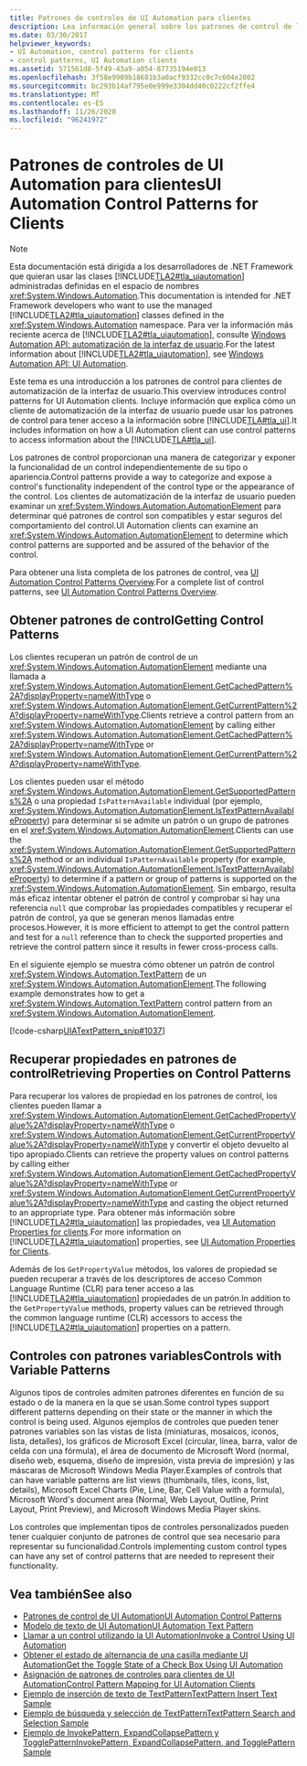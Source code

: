 ```yaml
---
title: Patrones de controles de UI Automation para clientes
description: Lea información general sobre los patrones de control de los clientes de automatización de la interfaz de usuario. Use los patrones de control para tener acceso a la información sobre la interfaz de usuario (UI).
ms.date: 03/30/2017
helpviewer_keywords:
- UI Automation, control patterns for clients
- control patterns, UI Automation clients
ms.assetid: 571561d8-5f49-43a9-a054-87735194e013
ms.openlocfilehash: 3f58e9909b18681b3a0acf9332cc0c7c604e2002
ms.sourcegitcommit: bc293b14af795e0e999e3304dd40c0222cf2ffe4
ms.translationtype: MT
ms.contentlocale: es-ES
ms.lasthandoff: 11/26/2020
ms.locfileid: "96241972"
---
```

# <a name="ui-automation-control-patterns-for-clients"></a><span data-ttu-id="7eb74-104">Patrones de controles de UI Automation para clientes</span><span class="sxs-lookup"><span data-stu-id="7eb74-104">UI Automation Control Patterns for Clients</span></span>

> [!NOTE]
> <span data-ttu-id="7eb74-105">Esta documentación está dirigida a los desarrolladores de .NET Framework que quieran usar las clases [!INCLUDE[TLA2#tla_uiautomation](../../../includes/tla2sharptla-uiautomation-md.md)] administradas definidas en el espacio de nombres <xref:System.Windows.Automation>.</span><span class="sxs-lookup"><span data-stu-id="7eb74-105">This documentation is intended for .NET Framework developers who want to use the managed [!INCLUDE[TLA2#tla_uiautomation](../../../includes/tla2sharptla-uiautomation-md.md)] classes defined in the <xref:System.Windows.Automation> namespace.</span></span> <span data-ttu-id="7eb74-106">Para ver la información más reciente acerca de [!INCLUDE[TLA2#tla_uiautomation](../../../includes/tla2sharptla-uiautomation-md.md)], consulte [Windows Automation API: automatización de la interfaz de usuario](/windows/win32/winauto/entry-uiauto-win32).</span><span class="sxs-lookup"><span data-stu-id="7eb74-106">For the latest information about [!INCLUDE[TLA2#tla_uiautomation](../../../includes/tla2sharptla-uiautomation-md.md)], see [Windows Automation API: UI Automation](/windows/win32/winauto/entry-uiauto-win32).</span></span>  
  
 <span data-ttu-id="7eb74-107">Este tema es una introducción a los patrones de control para clientes de automatización de la interfaz de usuario.</span><span class="sxs-lookup"><span data-stu-id="7eb74-107">This overview introduces control patterns for UI Automation clients.</span></span> <span data-ttu-id="7eb74-108">Incluye información que explica cómo un cliente de automatización de la interfaz de usuario puede usar los patrones de control para tener acceso a la información sobre [!INCLUDE[TLA#tla_ui](../../../includes/tlasharptla-ui-md.md)].</span><span class="sxs-lookup"><span data-stu-id="7eb74-108">It includes information on how a UI Automation client can use control patterns to access information about the [!INCLUDE[TLA#tla_ui](../../../includes/tlasharptla-ui-md.md)].</span></span>  
  
 <span data-ttu-id="7eb74-109">Los patrones de control proporcionan una manera de categorizar y exponer la funcionalidad de un control independientemente de su tipo o apariencia.</span><span class="sxs-lookup"><span data-stu-id="7eb74-109">Control patterns provide a way to categorize and expose a control's functionality independent of the control type or the appearance of the control.</span></span> <span data-ttu-id="7eb74-110">Los clientes de automatización de la interfaz de usuario pueden examinar un <xref:System.Windows.Automation.AutomationElement> para determinar qué patrones de control son compatibles y estar seguros del comportamiento del control.</span><span class="sxs-lookup"><span data-stu-id="7eb74-110">UI Automation clients can examine an <xref:System.Windows.Automation.AutomationElement> to determine which control patterns are supported and be assured of the behavior of the control.</span></span>  
  
 <span data-ttu-id="7eb74-111">Para obtener una lista completa de los patrones de control, vea [UI Automation Control Patterns Overview](ui-automation-control-patterns-overview.md).</span><span class="sxs-lookup"><span data-stu-id="7eb74-111">For a complete list of control patterns, see [UI Automation Control Patterns Overview](ui-automation-control-patterns-overview.md).</span></span>  
  
<a name="uiautomation_getting_control_patterns"></a>

## <a name="getting-control-patterns"></a><span data-ttu-id="7eb74-112">Obtener patrones de control</span><span class="sxs-lookup"><span data-stu-id="7eb74-112">Getting Control Patterns</span></span>  

 <span data-ttu-id="7eb74-113">Los clientes recuperan un patrón de control de un <xref:System.Windows.Automation.AutomationElement> mediante una llamada a <xref:System.Windows.Automation.AutomationElement.GetCachedPattern%2A?displayProperty=nameWithType> o <xref:System.Windows.Automation.AutomationElement.GetCurrentPattern%2A?displayProperty=nameWithType>.</span><span class="sxs-lookup"><span data-stu-id="7eb74-113">Clients retrieve a control pattern from an <xref:System.Windows.Automation.AutomationElement> by calling either <xref:System.Windows.Automation.AutomationElement.GetCachedPattern%2A?displayProperty=nameWithType> or <xref:System.Windows.Automation.AutomationElement.GetCurrentPattern%2A?displayProperty=nameWithType>.</span></span>  
  
 <span data-ttu-id="7eb74-114">Los clientes pueden usar el método <xref:System.Windows.Automation.AutomationElement.GetSupportedPatterns%2A> o una propiedad `IsPatternAvailable` individual (por ejemplo, <xref:System.Windows.Automation.AutomationElement.IsTextPatternAvailableProperty>) para determinar si se admite un patrón o un grupo de patrones en el <xref:System.Windows.Automation.AutomationElement>.</span><span class="sxs-lookup"><span data-stu-id="7eb74-114">Clients can use the <xref:System.Windows.Automation.AutomationElement.GetSupportedPatterns%2A> method or an individual `IsPatternAvailable` property (for example, <xref:System.Windows.Automation.AutomationElement.IsTextPatternAvailableProperty>) to determine if a pattern or group of patterns is supported on the <xref:System.Windows.Automation.AutomationElement>.</span></span> <span data-ttu-id="7eb74-115">Sin embargo, resulta más eficaz intentar obtener el patrón de control y comprobar si hay una referencia `null` que comprobar las propiedades compatibles y recuperar el patrón de control, ya que se generan menos llamadas entre procesos.</span><span class="sxs-lookup"><span data-stu-id="7eb74-115">However, it is more efficient to attempt to get the control pattern and test for a `null` reference than to check the supported properties and retrieve the control pattern since it results in fewer cross-process calls.</span></span>  
  
 <span data-ttu-id="7eb74-116">En el siguiente ejemplo se muestra cómo obtener un patrón de control <xref:System.Windows.Automation.TextPattern> de un <xref:System.Windows.Automation.AutomationElement>.</span><span class="sxs-lookup"><span data-stu-id="7eb74-116">The following example demonstrates how to get a <xref:System.Windows.Automation.TextPattern> control pattern from an <xref:System.Windows.Automation.AutomationElement>.</span></span>  
  
 [!code-csharp[UIATextPattern_snip#1037](../../../samples/snippets/csharp/VS_Snippets_Wpf/UIATextPattern_snip/CSharp/SearchWindow.cs#1037)]  
  
<a name="uiautomation_properties_on_control_patterns"></a>

## <a name="retrieving-properties-on-control-patterns"></a><span data-ttu-id="7eb74-117">Recuperar propiedades en patrones de control</span><span class="sxs-lookup"><span data-stu-id="7eb74-117">Retrieving Properties on Control Patterns</span></span>  

 <span data-ttu-id="7eb74-118">Para recuperar los valores de propiedad en los patrones de control, los clientes pueden llamar a <xref:System.Windows.Automation.AutomationElement.GetCachedPropertyValue%2A?displayProperty=nameWithType> o <xref:System.Windows.Automation.AutomationElement.GetCurrentPropertyValue%2A?displayProperty=nameWithType> y convertir el objeto devuelto al tipo apropiado.</span><span class="sxs-lookup"><span data-stu-id="7eb74-118">Clients can retrieve the property values on control patterns by calling either <xref:System.Windows.Automation.AutomationElement.GetCachedPropertyValue%2A?displayProperty=nameWithType> or <xref:System.Windows.Automation.AutomationElement.GetCurrentPropertyValue%2A?displayProperty=nameWithType> and casting the object returned to an appropriate type.</span></span> <span data-ttu-id="7eb74-119">Para obtener más información sobre [!INCLUDE[TLA2#tla_uiautomation](../../../includes/tla2sharptla-uiautomation-md.md)] las propiedades, vea [UI Automation Properties for clients](ui-automation-properties-for-clients.md).</span><span class="sxs-lookup"><span data-stu-id="7eb74-119">For more information on [!INCLUDE[TLA2#tla_uiautomation](../../../includes/tla2sharptla-uiautomation-md.md)] properties, see [UI Automation Properties for Clients](ui-automation-properties-for-clients.md).</span></span>  
  
 <span data-ttu-id="7eb74-120">Además de los `GetPropertyValue` métodos, los valores de propiedad se pueden recuperar a través de los descriptores de acceso Common Language Runtime (CLR) para tener acceso a las [!INCLUDE[TLA2#tla_uiautomation](../../../includes/tla2sharptla-uiautomation-md.md)] propiedades de un patrón.</span><span class="sxs-lookup"><span data-stu-id="7eb74-120">In addition to the `GetPropertyValue` methods, property values can be retrieved through the common language runtime (CLR) accessors to access the [!INCLUDE[TLA2#tla_uiautomation](../../../includes/tla2sharptla-uiautomation-md.md)] properties on a pattern.</span></span>  
  
<a name="uiautomation_with_variable_patterns"></a>

## <a name="controls-with-variable-patterns"></a><span data-ttu-id="7eb74-121">Controles con patrones variables</span><span class="sxs-lookup"><span data-stu-id="7eb74-121">Controls with Variable Patterns</span></span>  

 <span data-ttu-id="7eb74-122">Algunos tipos de controles admiten patrones diferentes en función de su estado o de la manera en la que se usan.</span><span class="sxs-lookup"><span data-stu-id="7eb74-122">Some control types support different patterns depending on their state or the manner in which the control is being used.</span></span> <span data-ttu-id="7eb74-123">Algunos ejemplos de controles que pueden tener patrones variables son las vistas de lista (miniaturas, mosaicos, iconos, lista, detalles), los gráficos de Microsoft Excel (circular, línea, barra, valor de celda con una fórmula), el área de documento de Microsoft Word (normal, diseño web, esquema, diseño de impresión, vista previa de impresión) y las máscaras de Microsoft Windows Media Player.</span><span class="sxs-lookup"><span data-stu-id="7eb74-123">Examples of controls that can have variable patterns are list views (thumbnails, tiles, icons, list, details), Microsoft Excel Charts (Pie, Line, Bar, Cell Value with a formula), Microsoft Word's document area (Normal, Web Layout, Outline, Print Layout, Print Preview), and Microsoft Windows Media Player skins.</span></span>  
  
 <span data-ttu-id="7eb74-124">Los controles que implementan tipos de controles personalizados pueden tener cualquier conjunto de patrones de control que sea necesario para representar su funcionalidad.</span><span class="sxs-lookup"><span data-stu-id="7eb74-124">Controls implementing custom control types can have any set of control patterns that are needed to represent their functionality.</span></span>  
  
## <a name="see-also"></a><span data-ttu-id="7eb74-125">Vea también</span><span class="sxs-lookup"><span data-stu-id="7eb74-125">See also</span></span>

- [<span data-ttu-id="7eb74-126">Patrones de control de UI Automation</span><span class="sxs-lookup"><span data-stu-id="7eb74-126">UI Automation Control Patterns</span></span>](ui-automation-control-patterns.md)
- [<span data-ttu-id="7eb74-127">Modelo de texto de UI Automation</span><span class="sxs-lookup"><span data-stu-id="7eb74-127">UI Automation Text Pattern</span></span>](ui-automation-text-pattern.md)
- [<span data-ttu-id="7eb74-128">Llamar a un control utilizando la UI Automation</span><span class="sxs-lookup"><span data-stu-id="7eb74-128">Invoke a Control Using UI Automation</span></span>](invoke-a-control-using-ui-automation.md)
- [<span data-ttu-id="7eb74-129">Obtener el estado de alternancia de una casilla mediante UI Automation</span><span class="sxs-lookup"><span data-stu-id="7eb74-129">Get the Toggle State of a Check Box Using UI Automation</span></span>](get-the-toggle-state-of-a-check-box-using-ui-automation.md)
- [<span data-ttu-id="7eb74-130">Asignación de patrones de controles para clientes de UI Automation</span><span class="sxs-lookup"><span data-stu-id="7eb74-130">Control Pattern Mapping for UI Automation Clients</span></span>](control-pattern-mapping-for-ui-automation-clients.md)
- [<span data-ttu-id="7eb74-131">Ejemplo de inserción de texto de TextPattern</span><span class="sxs-lookup"><span data-stu-id="7eb74-131">TextPattern Insert Text Sample</span></span>](https://github.com/Microsoft/WPF-Samples/tree/master/Accessibility/InsertText)
- [<span data-ttu-id="7eb74-132">Ejemplo de búsqueda y selección de TextPattern</span><span class="sxs-lookup"><span data-stu-id="7eb74-132">TextPattern Search and Selection Sample</span></span>](https://github.com/Microsoft/WPF-Samples/tree/master/Accessibility/FindText)
- [<span data-ttu-id="7eb74-133">Ejemplo de InvokePattern, ExpandCollapsePattern y TogglePattern</span><span class="sxs-lookup"><span data-stu-id="7eb74-133">InvokePattern, ExpandCollapsePattern, and TogglePattern Sample</span></span>](https://github.com/Microsoft/WPF-Samples/tree/master/Accessibility/InvokePattern)

